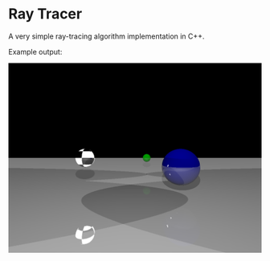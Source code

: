 # Ray Tracer

A very simple ray-tracing algorithm implementation in C++.

Example output:

![Example output](example.png)